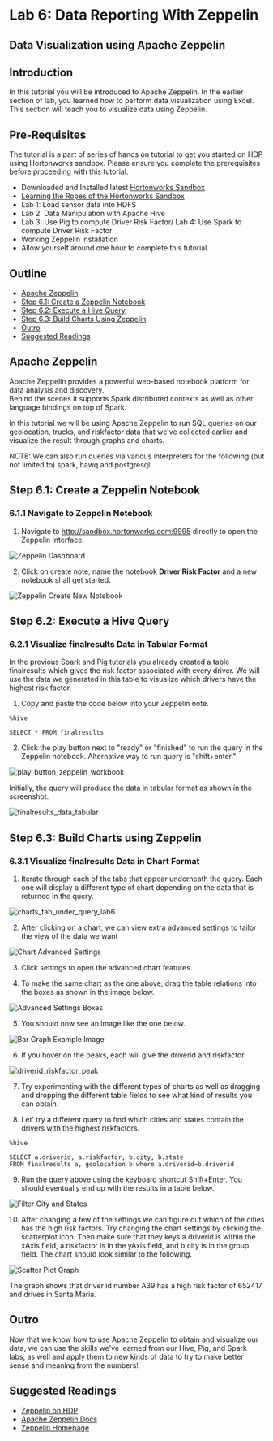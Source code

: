 # Lab 6: Data Reporting With Zeppelin

## Data Visualization using Apache Zeppelin

## Introduction

In this tutorial you will be introduced to Apache Zeppelin. In the earlier section of lab, you learned how to perform data visualization
using Excel. This section will teach you to visualize data using Zeppelin.

## Pre-Requisites

The tutorial is a part of series of hands on tutorial to get you started on HDP using Hortonworks sandbox. Please ensure you complete the prerequisites before proceeding with this tutorial.

*   Downloaded and Installed latest [Hortonworks Sandbox](http://hortonworks.com/products/hortonworks-sandbox/#install)
*   [Learning the Ropes of the Hortonworks Sandbox](http://hortonworks.com/hadoop-tutorial/learning-the-ropes-of-the-hortonworks-sandbox/)
*   Lab 1: Load sensor data into HDFS
*   Lab 2: Data Manipulation with Apache Hive
*   Lab 3: Use Pig to compute Driver Risk Factor/ Lab 4: Use Spark to compute Driver Risk Factor
*   Working Zeppelin installation
*   Allow yourself around one hour to complete this tutorial.

## Outline

*   [Apache Zeppelin](#apache-zeppelin)
*   [Step 6.1: Create a Zeppelin Notebook](#step6.1)
*   [Step 6.2: Execute a Hive Query](#step6.2)
*   [Step 6.3: Build Charts Using Zeppelin](#step6.3)
*   [Outro](#outro)
*   [Suggested Readings](#suggested-readings)

## Apache Zeppelin <a id="apache-zeppelin"></a>

Apache Zeppelin provides a powerful web-based notebook platform for data analysis and discovery.  
Behind the scenes it supports Spark distributed contexts as well as other language bindings on top of Spark.

In this tutorial we will be using Apache Zeppelin to run SQL queries on our geolocation, trucks, and
riskfactor data that we've collected earlier and visualize the result through graphs and charts.

NOTE: We can also run queries via various interpreters for the following (but not limited to) spark, hawq and postgresql.

## Step 6.1: Create a Zeppelin Notebook <a id="step6.1"></a>

### 6.1.1 Navigate to Zeppelin Notebook

1) Navigate to http://sandbox.hortonworks.com:9995 directly to open the Zeppelin interface.


![Zeppelin Dashboard](/assets/hello-hdp/zeppelin_welcome_page_hello_hdp_lab4.png)


2) Click on create note, name the notebook **Driver Risk Factor** and a new notebook shall get started.


![Zeppelin Create New Notebook](/assets/hello-hdp/zeppelin_create_new_notebook.png)


## Step 6.2: Execute a Hive Query <a id="step6.2"></a>

### 6.2.1 Visualize finalresults Data in Tabular Format

In the previous Spark and Pig tutorials you already created a table finalresults which gives the risk factor
associated with every driver. We will use the data we generated in this table to visualize which drivers have the highest risk factor.

1) Copy and paste the code below into your Zeppelin note.

~~~
%hive

SELECT * FROM finalresults
~~~

2) Click the play button next to "ready" or "finished" to run the query in the Zeppelin notebook.
Alternative way to run query is "shift+enter."


![play_button_zeppelin_workbook](/assets/hello-hdp/play_button_lab6.png)


Initially, the query will produce the data in tabular format as shown in the screenshot.


![finalresults_data_tabular](/assets/hello-hdp/finalresults_data_tabular_lab6.png)


## Step 6.3: Build Charts using Zeppelin <a id="step6.3"></a>

### 6.3.1 Visualize finalresults Data in Chart Format

1) Iterate through each of the tabs that appear underneath the query.
Each one will display a different type of chart depending on the data that is returned in the query.


![charts_tab_under_query_lab6](/assets/hello-hdp/charts_tab_under_query_lab6.png)


2) After clicking on a chart, we can view extra advanced settings to tailor the view of the data we want


![Chart Advanced Settings](/assets/hello-hdp/advanced_settings_chart_lab6.png)


3) Click settings to open the advanced chart features.

4) To make the same chart as the one above, drag the table relations into the boxes as shown in the image below.


![Advanced Settings Boxes](/assets/hello-hdp/advanced_settings_boxes_lab6.png)


5) You should now see an image like the one below.


![Bar Graph Example Image](/assets/hello-hdp/bar_graph_chart_ex_lab6.png)


6) If you hover on the peaks, each will give the driverid and riskfactor.


![driverid_riskfactor_peak](/assets/hello-hdp/driverid_riskfactor_peak_lab6.png)


7) Try experimenting with the different types of charts as well as dragging and
dropping the different table fields to see what kind of results you can obtain.

8) Let' try a different query to find which cities and states contain the drivers with the highest riskfactors.

~~~
%hive

SELECT a.driverid, a.riskfactor, b.city, b.state
FROM finalresults a, geolocation b where a.driverid=b.driverid
~~~

9) Run the query above using the keyboard shortcut Shift+Enter.
You should eventually end up with the results in a table below.


![Filter City and States](/assets/hello-hdp/filter_city_states_lab6.png)


10) After changing a few of the settings we can figure out which of the cities has the high risk factors.
Try changing the chart settings by clicking the scatterplot icon. Then make sure that they keys a.driverid
is within the xAxis field, a.riskfactor is in the yAxis field, and b.city is in the group field.
The chart should look similar to the following.


![Scatter Plot Graph](/assets/hello-hdp/scatter_plot_lab6.png)


The graph shows that driver id number A39 has a high risk factor of 652417 and drives in Santa Maria.  

## Outro <a id="outro"></a>

Now that we know how to use Apache Zeppelin to obtain and visualize our data, we can use the skills
we've learned from our Hive, Pig, and Spark labs, as well and apply them to new kinds of data to
try to make better sense and meaning from the numbers!

## Suggested Readings <a id="suggested-readings"></a>

- [Zeppelin on HDP](http://hortonworks.com/hadoop/zeppelin/)
- [Apache Zeppelin Docs](https://zeppelin.incubator.apache.org/docs/)
- [Zeppelin Homepage](https://zeppelin.incubator.apache.org/)
